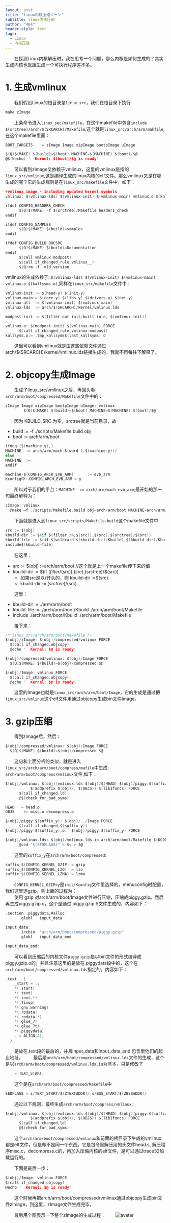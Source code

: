 ```yaml
---
layout: post
title: "linux内核压缩＜一＞"
subtitle: linux内核压缩
author: "404"
header-style: text
tags:
  - Linux
  - 内核压缩
---
```


　　在探测Linux内核解压时，我在思考一个问题，那么内核是如何生成的？其实生成内核也就跟生成一个可执行程序差不多。

# 1. 生成vmlinux

　　我们假设Linux的根目录是`linux_src`，我们在根目录下执行
```c
make zImage
```
　　上条命令进入`linux_sec/makefile`，在这个makefile中包含`include $(srctree)/arch/$(SRCARCH)/Makefile`,这个就是`linux_src/arch/arm/makfile`,在这个makefile里面：
```c
BOOT_TARGETS	= zImage Image xipImage bootpImage uImage

$(Q)$(MAKE) $(build)=$(boot) MACHINE=$(MACHINE) $(boot)/$@
@$(kecho) '  Kernel: $(boot)/$@ is ready'
```
　　可以看到zImage又依赖于vmlinux，这里的vmlinux是指的`linux_src/vmlinux`,这是编译生成的linux内核的elf文件。那么vmlinux又是在哪生成的呢？它的生成规则是在`linux_src/makefile`文件中，如下：
```c
#vmlinux image - including updated kernel symbols
vmlinux: $(vmlinux-lds) $(vmlinux-init) $(vmlinux-main) vmlinux.o $(kallsyms.o) FORCE

ifdef CONFIG_HEADERS_CHECK
      $(Q)$(MAKE) -f $(srctree)/Makefile headers_check
endif

ifdef CONFIG_SAMPLES
      $(Q)$(MAKE) $(build)=samples
endif

ifdef CONFIG_BUILD_DOCSRC
      $(Q)$(MAKE) $(build)=Documentation
endif
      $(call vmlinux-modpost)
      $(call if_changed_rule,vmlinux__)
      $(Q)rm -f .old_version
```

vmlinux的生成依赖于: `$(vmlinux-lds) $(vmlinux-init) $(vmlinux-main) vmlinux.o $(kallsyms.o)`,同样在`linux_src/makefile`文件中：
```c
vmlinux-init := $(head-y) $(init-y)
vmlinux-main:= $(core-y) $(libs-y) $(drivers-y) $(net-y)
vmlinux-all  := $(vmlinux-init) $(vmlinux-main)
vmlinux-lds  := arch/$(SRCARCH)/kernel/vmlinux.lds

modpost-init := $(filter-out init/built-in.o, $(vmlinux-init))

vmlinux.o: $(modpost-init) $(vmlinux-main) FORCE
      $(call if_changed_rule,vmlinux-modpost)
kallsyms.o:= .tmp_kallsyms$(last_kallsyms).o

``````
　　这里可以看到vmlinux就是由这些依赖文件通过arch/$(SRCARCH)/kernel/vmlinux.lds链接生成的，我就不再每往下解释了。

# 2. objcopy生成Image
　　生成了linux_src/vmlinux之后，再回头看`arch/arm/boot/compressed/Makefile`文件中的：
```c
zImage Image xipImage bootpImage uImage: vmlinux
        $(Q)$(MAKE) $(build)=$(boot) MACHINE=$(MACHINE) $(boot)/$@
```
　　因为 KBUILD_SRC 为空，srctree就是当前目录，故
- build := -f ./scripts/Makefile.build obj
- boot := arch/arm/boot

```c
ifneq ($(machine-y),)
MACHINE  := arch/arm/mach-$(word 1,$(machine-y))/
else
MACHINE  :=
endif

machine-$(CONFIG_ARCH_EVB_ARM)      := evb_arm
Kconfig中：CONFIG_ARCH_EVB_ARM = y
```

　　所以对于我们的平台：`MACHINE  := arch/arm/mach-evb_arm`;最开始的那一句最终解释为：
```c
zImage: vmlinux
  @make –f ./scripts/Makefile.build obj=arch/arm/boot MACHINE=arch/arm/mach-evb_arm arch/arm/boot/zImage
```

　　下面就是进入到`linux_src/scripts/Makefile.build`这个makefile文件中
```c
src := $(obj)
kbuild-dir := $(if $(filter /%,$(src)),$(src),$(srctree)/$(src))
kbuild-file := $(if $(wildcard $(kbuild-dir)/Kbuild),$(kbuild-dir)/Kbuild,$(kbuild-dir)/Makefile)
include$(kbuild-file)
```

　　在这里：
- src := $(obj) :=arch/arm/boot    //这个就是上一个makefile传下来的值
- kbuild-dir := $(if $(filter /%,$(src)),$(src),$(srctree)/$(src))
  - 如果src是以/开头的，则 kbuild-dir :=$(src)
  - kbuild-dir := $(srctree)/$(src)

　　这里：
- kbuild-dir := ./arm/arm/boot
- kbuild-file := ./arch/arm/boot/Kbuild ./arch/arm/boot/Makefile
- include ./arch/arm/boot/Kbuild ./arch/arm/boot/Makefile

　　接下来：
```c
/* linux_src/arch/arm/boot/Makefile */
$(obj)/zImage: $(obj)/compressed/vmlinux FORCE
  $(call if_changed,objcopy)
  @echo '  Kernel: $@ is ready'

$(obj)/compressed/vmlinux: $(obj)/Image FORCE
  $(Q)$(MAKE) $(build)=$(obj)/compressed $@

$(obj)/Image: vmlinux FORCE
  $(call if_changed,objcopy)
  @echo '  Kernel: $@ is ready'
  ```

  　　这里的Image也就是`linux_src/arch/arm/boot/Image`，它的生成是通过把`linux_src/vmlinux`这个elf文件用通过objcopy生成bin文件Image。

# 3. gzip压缩

　　得到zImage后，然后：
```c
$(obj)/compressed/vmlinux: $(obj)/Image FORCE
  $(Q)$(MAKE) $(build)=$(obj)/compressed $@
```
　　这句和上面分析的类似，就是进入`linux_src/arch/arm/boot/compress/mafile`中生成:
`arch/arm/boot/compress/vmlinux`文件,如下：
```c
$(obj)/vmlinux: $(obj)/vmlinux.lds $(obj)/$(HEAD) $(obj)/piggy.$(suffix_y).o \
           $(addprefix $(obj)/, $(OBJS)) $(lib1funcs) FORCE
      $(call if_changed,ld)
      @$(check_for_bad_syms)

HEAD   = head.o
OBJS    += misc.o decompress.o

$(obj)/piggy.$(suffix_y): $(obj)/../Image FORCE
      $(call if_changed,$(suffix_y))
$(obj)/piggy.$(suffix_y).o:  $(obj)/piggy.$(suffix_y) FORCE

$(obj)/vmlinux.lds: $(obj)/vmlinux.lds.in arch/arm/boot/Makefile $(KCONFIG_CONFIG)
      @sed "$(SEDFLAGS)" < $< > $@
```

　　这里的`suffix_y`在`arch/arm/boot/compressed`:
```c
suffix_$(CONFIG_KERNEL_GZIP) = gzip
suffix_$(CONFIG_KERNEL_LZO)  = lzo
suffix_$(CONFIG_KERNEL_LZMA) = lzma
```

　　`CONFIG_KERNEL_GZIP=y`是`init/Kconfig`文件里选择的，menuconfig时配置，我们这里选gzip，则上面的过程为：   
　　使用 gzip 对arch/arm/boot/Image文件进行压缩，压缩成piggy.gzip。然后再生成piggy.gzip.o，这个是通过 piggy.gzip.S文件生成的，内容如下：
```c
.section .piggydata,#alloc
      .globl   input_data

input_data:
      .incbin  "arch/arm/boot/compressed/piggy.gzip"
      .globl   input_data_end

input_data_end:
```

　　可以看到压缩后的内核文件`piggy.gzip`是以bin文件的形式编译成piggy.gzip.o的，并且注意这里的是放在.piggydata段中的，这个在`arch/arm/boot/compressed/vmlinux.lds`指定的。内容如下：
```c
.text : {
    _start = .;
    *(.start)
    *(.text)
    *(.text.*)
    *(.fixup)
    *(.gnu.warning)
    *(.rodata)
    *(.rodata.*)
    *(.glue_7)
    *(.glue_7t)
    *(.piggydata)
    . = ALIGN(4);
  }
```
　　是放在.text段的最后的，并且input_data和input_data_end 包含里他们的起止地址。
　　最后是`arch/arm/boot/compressed/vmlinux.lds`文件的生成，这个是以`arch/arm/boot/compressed/vmlinux.lds.in`为蓝本，只是修改了
```c
  . = TEXT_START;
```
　　这个是在`arch/arm/boot/compressed/Makefile`中
```c
SEDFLAGS = s/TEXT_START/$(ZTEXTADDR)/;s/BSS_START/$(ZBSSADDR)/
```

　　通过以下规则，最终生成`arch/arm/boot/compress/vmlinux`:
```c
$(obj)/vmlinux: $(obj)/vmlinux.lds $(obj)/$(HEAD) $(obj)/piggy.$(suffix_y).o \
           $(addprefix $(obj)/, $(OBJS)) $(lib1funcs) FORCE
      $(call if_changed,ld)
      @$(check_for_bad_syms)
```

　　这个`arch/arm/boot/compressed/vmlinux`和前面的根目录下生成的vmlinux都是elf文件，但是却不是同一个东西。它是包令里解压用的头文件head.s, 解压程序misc.c，decompress.c的，再加入压缩内核的elf文件，是可以通过trace32加载运行的。

　　下面是最后一步：
```c
$(obj)/Image: vmlinux FORCE
$(call if_changed,objcopy)
@echo '  Kernel: $@ is ready'
```
　　这个时候再把arch/arm/boot/compressed/vmlinux通过objcopy生成bin文件zImage，到这里，zImage文件生成完毕。

　　最后用个图表示一下整个zImage的生成过程：
　　![avatar](/img/in-post/Linux/201941701001.jpg)

